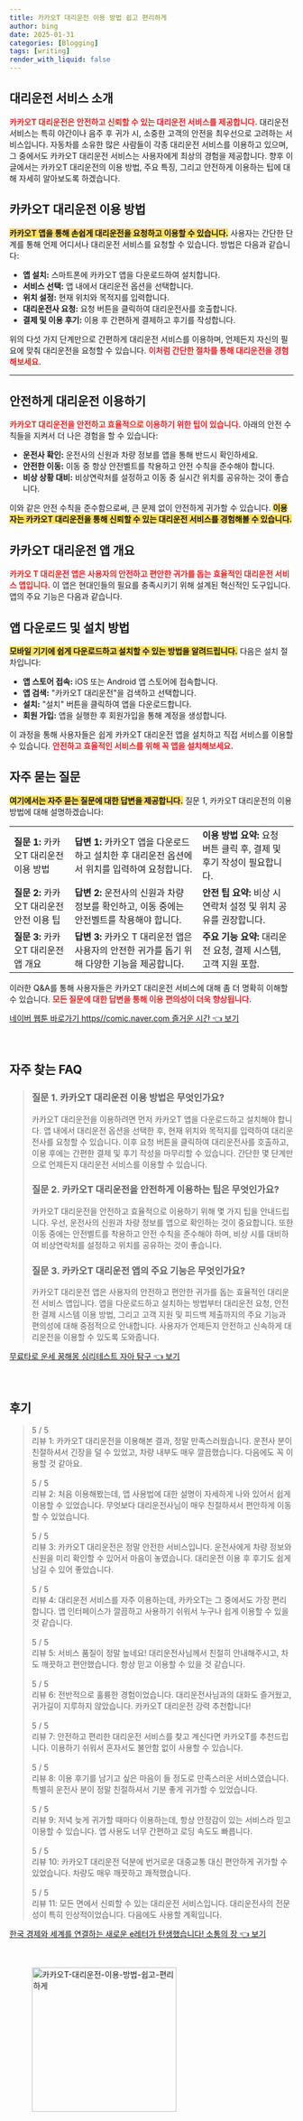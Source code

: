 ```yaml
---
title: 카카오T 대리운전 이용 방법 쉽고 편리하게
author: bing
date: 2025-01-31
categories: [Blogging]
tags: [writing]
render_with_liquid: false
---
```



<h2 id='대리운전 서비스 소개'>대리운전 서비스 소개</h2>

<p><b><span style="color: #ee2323;">카카오T 대리운전은 안전하고 신뢰할 수 있는 대리운전 서비스를 제공합니다.</span></b> 대리운전 서비스는 특히 야간이나 음주 후 귀가 시, 소중한 고객의 안전을 최우선으로 고려하는 서비스입니다. 자동차를 소유한 많은 사람들이 각종 대리운전 서비스를 이용하고 있으며, 그 중에서도 카카오T 대리운전 서비스는 사용자에게 최상의 경험을 제공합니다. 향후 이 글에서는 카카오T 대리운전의 이용 방법, 주요 특징, 그리고 안전하게 이용하는 팁에 대해 자세히 알아보도록 하겠습니다.</p>

<h2 id='카카오T 대리운전 이용 방법'>카카오T 대리운전 이용 방법</h2>

<p><b><span style="background-color: #ffe066;">카카오T 앱을 통해 손쉽게 대리운전을 요청하고 이용할 수 있습니다.</span></b> 사용자는 간단한 단계를 통해 언제 어디서나 대리운전 서비스를 요청할 수 있습니다. 방법은 다음과 같습니다:</p>

<ul>
    <li><b>앱 설치:</b> 스마트폰에 카카오T 앱을 다운로드하여 설치합니다.</li>
    <li><b>서비스 선택:</b> 앱 내에서 대리운전 옵션을 선택합니다.</li>
    <li><b>위치 설정:</b> 현재 위치와 목적지를 입력합니다.</li>
    <li><b>대리운전사 요청:</b> 요청 버튼을 클릭하여 대리운전사를 호출합니다.</li>
    <li><b>결제 및 이용 후기:</b> 이용 후 간편하게 결제하고 후기를 작성합니다.</li>
</ul>

<p>위의 다섯 가지 단계만으로 간편하게 대리운전 서비스를 이용하며, 언제든지 자신의 필요에 맞춰 대리운전을 요청할 수 있습니다. <b><span style="color: #ee2323;">이처럼 간단한 절차를 통해 대리운전을 경험해보세요.</span></b></p>

<hr />

<h2 id='안전하게 대리운전 이용하기'>안전하게 대리운전 이용하기</h2>

<p><b><span style="color: #ee2323;">카카오T 대리운전을 안전하고 효율적으로 이용하기 위한 팁이 있습니다.</span></b> 아래의 안전 수칙들을 지켜서 더 나은 경험을 할 수 있습니다:</p>

<ul>
    <li><b>운전사 확인:</b> 운전사의 신원과 차량 정보를 앱을 통해 반드시 확인하세요.</li>
    <li><b>안전한 이동:</b> 이동 중 항상 안전벨트를 착용하고 안전 수칙을 준수해야 합니다.</li>
    <li><b>비상 상황 대비:</b> 비상연락처를 설정하고 이동 중 실시간 위치를 공유하는 것이 좋습니다.</li>
</ul>

<p>이와 같은 안전 수칙을 준수함으로써, 큰 문제 없이 안전하게 귀가할 수 있습니다. <b><span style="background-color: #ffe066;">이용자는 카카오T 대리운전을 통해 신뢰할 수 있는 대리운전 서비스를 경험해볼 수 있습니다.</span></b></p>

<h2 id='카카오T 대리운전 앱 개요'>카카오T 대리운전 앱 개요</h2>

<p><b><span style="color: #ee2323;">카카오 T 대리운전 앱은 사용자의 안전하고 편안한 귀가를 돕는 효율적인 대리운전 서비스 앱입니다.</span></b> 이 앱은 현대인들의 필요를 충족시키기 위해 설계된 혁신적인 도구입니다. 앱의 주요 기능은 다음과 같습니다.</p>

<h2 id='앱 다운로드 및 설치 방법'>앱 다운로드 및 설치 방법</h2>

<p><b><span style="background-color: #ffe066;">모바일 기기에 쉽게 다운로드하고 설치할 수 있는 방법을 알려드립니다.</span></b> 다음은 설치 절차입니다:</p>

<ul>
    <li><b>앱 스토어 접속:</b> iOS 또는 Android 앱 스토어에 접속합니다.</li>
    <li><b>앱 검색:</b> "카카오T 대리운전"을 검색하고 선택합니다.</li>
    <li><b>설치:</b> "설치" 버튼을 클릭하여 앱을 다운로드합니다.</li>
    <li><b>회원 가입:</b> 앱을 실행한 후 회원가입을 통해 계정을 생성합니다.</li>
</ul>

<p>이 과정을 통해 사용자들은 쉽게 카카오T 대리운전 앱을 설치하고 직접 서비스를 이용할 수 있습니다. <b><span style="color: #ee2323;">안전하고 효율적인 서비스를 위해 꼭 앱을 설치해보세요.</span></b></p>

<h2 id='자주 묻는 질문'>자주 묻는 질문</h2>

<p><b><span style="background-color: #ffe066;">여기에서는 자주 묻는 질문에 대한 답변을 제공합니다.</span></b> 질문 1, 카카오T 대리운전의 이용 방법에 대해 설명하겠습니다:</p>

<table>
    <tr>
        <td><b>질문 1:</b> 카카오T 대리운전 이용 방법</td>
        <td><b>답변 1:</b> 카카오T 앱을 다운로드하고 설치한 후 대리운전 옵션에서 위치를 입력하여 요청합니다.</td>
        <td><b>이용 방법 요약:</b> 요청 버튼 클릭 후, 결제 및 후기 작성이 필요합니다.</td>
    </tr>
    <tr>
        <td><b>질문 2:</b> 카카오T 대리운전 안전 이용 팁</td>
        <td><b>답변 2:</b> 운전사의 신원과 차량 정보를 확인하고, 이동 중에는 안전벨트를 착용해야 합니다.</td>
        <td><b>안전 팁 요약:</b> 비상 시 연락처 설정 및 위치 공유를 권장합니다.</td>
    </tr>
    <tr>
        <td><b>질문 3:</b> 카카오T 대리운전 앱 개요</td>
        <td><b>답변 3:</b> 카카오 T 대리운전 앱은 사용자의 안전한 귀가를 돕기 위해 다양한 기능을 제공합니다.</td>
        <td><b>주요 기능 요약:</b> 대리운전 요청, 결제 시스템, 고객 지원 포함.</td>
    </tr>
</table>

<p>이러한 Q&A를 통해 사용자들은 카카오T 대리운전 서비스에 대해 좀 더 명확히 이해할 수 있습니다. <b><span style="color: #ee2323;">모든 질문에 대한 답변을 통해 이용 편의성이 더욱 향상됩니다.</span></b></p>


<p><a class="click-button" title="네이버 웹툰 바로가기 https//comic.naver.com 즐거운 시간" href="https://aptwhite.github.io/posts/%EB%84%A4%EC%9D%B4%EB%B2%84-%EC%9B%B9%ED%88%B0-%EB%B0%94%EB%A1%9C%EA%B0%80%EA%B8%B0-httpscomic.naver.com-%EC%A6%90%EA%B1%B0%EC%9A%B4-%EC%8B%9C%EA%B0%84/" rel="dofollow">네이버 웹툰 바로가기 https//comic.naver.com 즐거운 시간 👈 보기</a></p><br>
<h2 id='자주_찾는_FAQ'>자주 찾는 FAQ</h2>
<div itemscope="" itemtype="https://schema.org/FAQPage"> 
<blockquote> 
<div itemscope="" itemprop="mainEntity" itemtype="https://schema.org/Question"> 
<h3 itemprop="name">질문 1. 카카오T 대리운전 이용 방법은 무엇인가요?</h3> 
<div itemscope="" itemprop="acceptedAnswer" itemtype="https://schema.org/Answer"> 
<span itemprop="text"> 
<p>카카오T 대리운전을 이용하려면 먼저 카카오T 앱을 다운로드하고 설치해야 합니다. 앱 내에서 대리운전 옵션을 선택한 후, 현재 위치와 목적지를 입력하여 대리운전사를 요청할 수 있습니다. 이후 요청 버튼을 클릭하여 대리운전사를 호출하고, 이용 후에는 간편한 결제 및 후기 작성을 마무리할 수 있습니다. 간단한 몇 단계만으로 언제든지 대리운전 서비스를 이용할 수 있습니다.</p> 
</span> 
</div> 
</div> 

<div itemscope="" itemprop="mainEntity" itemtype="https://schema.org/Question"> 
<h3 itemprop="name">질문 2. 카카오T 대리운전을 안전하게 이용하는 팁은 무엇인가요?</h3> 
<div itemscope="" itemprop="acceptedAnswer" itemtype="https://schema.org/Answer"> 
<span itemprop="text"> 
<p>카카오T 대리운전을 안전하고 효율적으로 이용하기 위해 몇 가지 팁을 안내드립니다. 우선, 운전사의 신원과 차량 정보를 앱으로 확인하는 것이 중요합니다. 또한 이동 중에는 안전벨트를 착용하고 안전 수칙을 준수해야 하며, 비상 시를 대비하여 비상연락처를 설정하고 위치를 공유하는 것이 좋습니다.</p> 
</span> 
</div> 
</div> 

<div itemscope="" itemprop="mainEntity" itemtype="https://schema.org/Question"> 
<h3 itemprop="name">질문 3. 카카오T 대리운전 앱의 주요 기능은 무엇인가요?</h3> 
<div itemscope="" itemprop="acceptedAnswer" itemtype="https://schema.org/Answer"> 
<span itemprop="text"> 
<p>카카오T 대리운전 앱은 사용자의 안전하고 편안한 귀가를 돕는 효율적인 대리운전 서비스 앱입니다. 앱을 다운로드하고 설치하는 방법부터 대리운전 요청, 안전한 결제 시스템 이용 방법, 그리고 고객 지원 및 피드백 제출까지의 주요 기능과 편의성에 대해 중점적으로 안내합니다. 사용자가 언제든지 안전하고 신속하게 대리운전을 이용할 수 있도록 도와줍니다.</p> 
</span> 
</div> 
</div> 
</blockquote> 
</div>
<p><a class="click-button" title="무료타로 운세 꿈해몽 심리테스트 자아 탐구" href="https://aptwhite.github.io/posts/%EB%AC%B4%EB%A3%8C%ED%83%80%EB%A1%9C-%EC%9A%B4%EC%84%B8-%EA%BF%88%ED%95%B4%EB%AA%BD-%EC%8B%AC%EB%A6%AC%ED%85%8C%EC%8A%A4%ED%8A%B8-%EC%9E%90%EC%95%84-%ED%83%90%EA%B5%AC/" rel="dofollow">무료타로 운세 꿈해몽 심리테스트 자아 탐구 👈 보기</a></p><br>
<h2 id='후기'>후기</h2>
<div itemscope itemtype="https://schema.org/Product">
  <blockquote>
  <div itemprop="review" itemscope itemtype="https://schema.org/Review">
      <div itemprop="reviewRating" itemscope itemtype="https://schema.org/Rating"> <span itemprop="ratingValue">5</span> / <span itemprop="bestRating">5</span> </div>
      <span itemprop="reviewBody">리뷰 1: 카카오T 대리운전을 이용해본 결과, 정말 만족스러웠습니다. 운전사 분이 친절하셔서 긴장을 덜 수 있었고, 차량 내부도 매우 깔끔했습니다. 다음에도 꼭 이용할 것 같아요.</span>
  </div>
  <br>
  <div itemprop="review" itemscope itemtype="https://schema.org/Review">
      <div itemprop="reviewRating" itemscope itemtype="https://schema.org/Rating"> <span itemprop="ratingValue">5</span> / <span itemprop="bestRating">5</span> </div>
      <span itemprop="reviewBody">리뷰 2: 처음 이용해봤는데, 앱 사용법에 대한 설명이 자세하게 나와 있어서 쉽게 이용할 수 있었습니다. 무엇보다 대리운전사님이 매우 친절하셔서 편안하게 이동할 수 있었습니다.</span>
  </div>
  <br>
  <div itemprop="review" itemscope itemtype="https://schema.org/Review">
      <div itemprop="reviewRating" itemscope itemtype="https://schema.org/Rating"> <span itemprop="ratingValue">5</span> / <span itemprop="bestRating">5</span> </div>
      <span itemprop="reviewBody">리뷰 3: 카카오T 대리운전은 정말 안전한 서비스입니다. 운전사에게 차량 정보와 신원을 미리 확인할 수 있어서 마음이 놓였습니다. 대리운전 이용 후 후기도 쉽게 남길 수 있어 좋았습니다.</span>
  </div>
  <br>
  <div itemprop="review" itemscope itemtype="https://schema.org/Review">
      <div itemprop="reviewRating" itemscope itemtype="https://schema.org/Rating"> <span itemprop="ratingValue">5</span> / <span itemprop="bestRating">5</span> </div>
      <span itemprop="reviewBody">리뷰 4: 대리운전 서비스를 자주 이용하는데, 카카오T는 그 중에서도 가장 편리합니다. 앱 인터페이스가 깔끔하고 사용하기 쉬워서 누구나 쉽게 이용할 수 있을 것 같습니다.</span>
  </div>
  <br>
  <div itemprop="review" itemscope itemtype="https://schema.org/Review">
      <div itemprop="reviewRating" itemscope itemtype="https://schema.org/Rating"> <span itemprop="ratingValue">5</span> / <span itemprop="bestRating">5</span> </div>
      <span itemprop="reviewBody">리뷰 5: 서비스 품질이 정말 높네요! 대리운전사님께서 친절히 안내해주시고, 차도 깨끗하고 편안했습니다. 항상 믿고 이용할 수 있을 것 같습니다.</span>
  </div>
  <br>
  <div itemprop="review" itemscope itemtype="https://schema.org/Review">
      <div itemprop="reviewRating" itemscope itemtype="https://schema.org/Rating"> <span itemprop="ratingValue">5</span> / <span itemprop="bestRating">5</span> </div>
      <span itemprop="reviewBody">리뷰 6: 전반적으로 훌륭한 경험이었습니다. 대리운전사님과의 대화도 즐거웠고, 귀가길이 지루하지 않았습니다. 카카오T 대리운전 강력 추천합니다!</span>
  </div>
  <br>
  <div itemprop="review" itemscope itemtype="https://schema.org/Review">
      <div itemprop="reviewRating" itemscope itemtype="https://schema.org/Rating"> <span itemprop="ratingValue">5</span> / <span itemprop="bestRating">5</span> </div>
      <span itemprop="reviewBody">리뷰 7: 안전하고 편리한 대리운전 서비스를 찾고 계신다면 카카오T를 추천드립니다. 이용하기 쉬워서 혼자서도 불안함 없이 사용할 수 있습니다.</span>
  </div>
  <br>
  <div itemprop="review" itemscope itemtype="https://schema.org/Review">
      <div itemprop="reviewRating" itemscope itemtype="https://schema.org/Rating"> <span itemprop="ratingValue">5</span> / <span itemprop="bestRating">5</span> </div>
      <span itemprop="reviewBody">리뷰 8: 이용 후기를 남기고 싶은 마음이 들 정도로 만족스러운 서비스였습니다. 특별히 운전사 분이 정말 친절하셔서 기분 좋게 귀가할 수 있었습니다.</span>
  </div>
  <br>
  <div itemprop="review" itemscope itemtype="https://schema.org/Review">
      <div itemprop="reviewRating" itemscope itemtype="https://schema.org/Rating"> <span itemprop="ratingValue">5</span> / <span itemprop="bestRating">5</span> </div>
      <span itemprop="reviewBody">리뷰 9: 저녁 늦게 귀가할 때마다 이용하는데, 항상 안정감이 있는 서비스라 믿고 이용할 수 있습니다. 앱 사용도 너무 간편하고 로딩 속도도 빠릅니다.</span>
  </div>
  <br>
  <div itemprop="review" itemscope itemtype="https://schema.org/Review">
      <div itemprop="reviewRating" itemscope itemtype="https://schema.org/Rating"> <span itemprop="ratingValue">5</span> / <span itemprop="bestRating">5</span> </div>
      <span itemprop="reviewBody">리뷰 10: 카카오T 대리운전 덕분에 번거로운 대중교통 대신 편안하게 귀가할 수 있었습니다. 차량도 매우 깨끗하고 쾌적했습니다.</span>
  </div>
  <br>
  <div itemprop="review" itemscope itemtype="https://schema.org/Review">
      <div itemprop="reviewRating" itemscope itemtype="https://schema.org/Rating"> <span itemprop="ratingValue">5</span> / <span itemprop="bestRating">5</span> </div>
      <span itemprop="reviewBody">리뷰 11: 모든 면에서 신뢰할 수 있는 대리운전 서비스입니다. 대리운전사의 전문성이 특히 인상적이었습니다. 다음에도 사용할 계획입니다.</span>
  </div>
  </blockquote>
</div>
<p><a class="click-button" title="한국 경제와 세계를 연결하는 새로운 e레터가 탄생했습니다! 소통의 장" href="https://aptwhite.github.io/posts/%ED%95%9C%EA%B5%AD-%EA%B2%BD%EC%A0%9C%EC%99%80-%EC%84%B8%EA%B3%84%EB%A5%BC-%EC%97%B0%EA%B2%B0%ED%95%98%EB%8A%94-%EC%83%88%EB%A1%9C%EC%9A%B4-e%EB%A0%88%ED%84%B0%EA%B0%80-%ED%83%84%EC%83%9D%ED%96%88%EC%8A%B5%EB%8B%88%EB%8B%A4!-%EC%86%8C%ED%86%B5%EC%9D%98-%EC%9E%A5/" rel="dofollow">한국 경제와 세계를 연결하는 새로운 e레터가 탄생했습니다! 소통의 장 👈 보기</a></p><br>
<figure class="image"><img src="https://aptwhite.github.io/assets/img/thumbnail/카카오T-대리운전-이용-방법-쉽고-편리하게.webp" alt="카카오T-대리운전-이용-방법-쉽고-편리하게" width="256" height="256"></figure>